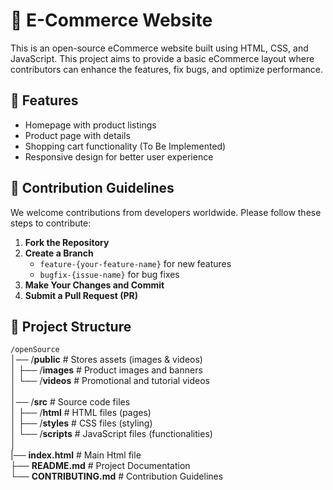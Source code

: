 
# 🛒 E-Commerce Website  

This is an open-source eCommerce website built using HTML, CSS, and JavaScript. This project aims to provide a basic eCommerce layout where contributors can enhance the features, fix bugs, and optimize performance.  

## 🌟 Features  
- Homepage with product listings  
- Product page with details  
- Shopping cart functionality (To Be Implemented)  
- Responsive design for better user experience  

## 🚀 Contribution Guidelines  
We welcome contributions from developers worldwide. Please follow these steps to contribute:  
1. **Fork the Repository**  
2. **Create a Branch**  
   - `feature-{your-feature-name}` for new features  
   - `bugfix-{issue-name}` for bug fixes  
3. **Make Your Changes and Commit**  
4. **Submit a Pull Request (PR)**  

## 📌 Project Structure  
```/openSource```<br>
│── /**public**  # Stores assets (images & videos) <br>
│ ├── /**images** # Product images and banners<br>
│ └── /**videos** # Promotional and tutorial videos<br>
│<br>
│── /**src** # Source code files<br>
│ ├── /**html** # HTML files (pages)<br>
│ ├── /**styles** # CSS files (styling)<br>
│ └── /**scripts** # JavaScript files (functionalities)<br>
│<br>
|── **index.html** # Main Html file<br>
├── **README.md** # Project Documentation<br>
└── **CONTRIBUTING.md** # Contribution Guidelines<br>
